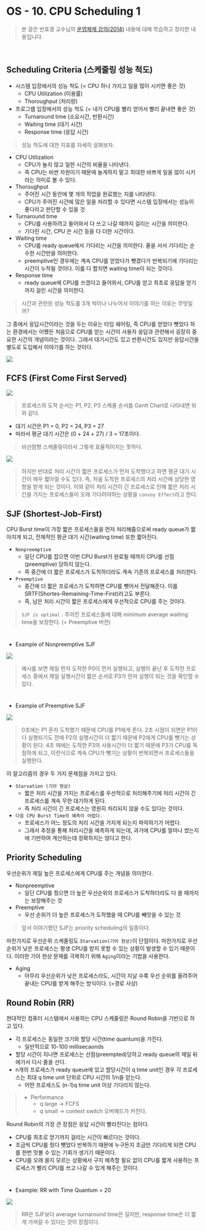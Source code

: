 # OS - 10. CPU Scheduling 1

 > 본 글은 반효경 교수님의 [운영체제 강의(2014)](http://www.kocw.net/home/search/kemView.do?kemId=1046323) 내용에 대해 학습하고 정리한 내용입니다. 

</br>

## Scheduling Criteria (스케줄링 성능 척도)

* 시스템 입장에서의 성능 척도 (= CPU 하나 가지고 일을 많이 시키면 좋은 것)
    * CPU Utilization (이용률)
    * Thoroughput (처리량)
* 프로그램 입장에서의 성능 척도 (= 내가 CPU를 빨리 얻어서 빨리 끝내면 좋은 것)
    * Turnaround time (소요시간, 반환시간)
    * Waiting time (대기 시간)
    * Response time (응답 시간)

> 성능 척도에 대한 지표를 자세히 살펴보자.

* CPU Utilization
    * CPU가 놀지 않고 일한 시간의 비율을 나타낸다.
    * 즉 CPU는 비싼 자원이기 때문에 놀게하지 말고 최대한 바쁘게 일을 많이 시키라는 의미로 볼 수 있다.
* Thoroughput
    * 주어진 시간 동안에 몇 개의 작업을 완료했는 지를 나타낸다.
    * CPU가 주어진 시간에 많은 일을 처리할 수 있다면 시스템 입장에서는 성능이 좋다라고 판단할 수 있을 것
* Turnaround time
    * CPU를 사용하려고 들어와서 다 쓰고 나갈 때까지 걸리는 시간을 의미한다.
    * 기다린 시간, CPU 쓴 시간 등을 다 더한 시간이다.
* Waiting time
    * CPU를 ready queue에서 기다리는 시간을 의미한다. 줄을 서서 기다리는 순수한 시간만을 의미한다.
    * preemptive인 경우에는 계속 CPU를 얻었다가 뺏겼다가 반복되기에 기다리는 시간이 누적될 것이다. 이를 다 합치면 waiting time이 되는 것이다.
* Response time
    * ready queue에 CPU를 쓰겠다고 들어와서, CPU를 얻고 최초로 응답을 얻기까지 걸린 시간을 의미한다.

> 시간과 관련된 성능 척도를 3개 씩이나 나누어서 이야기를 하는 이유는 무엇일까?

그 중에서 응답시간이라는 것을 두는 이유는 타임 쉐어링, 즉 CPU를 얻었다 뺏었다 하는 환경에서는 어쨌든 처음으로 CPU를 얻는 시간이 사용자 응답과 관련해서 굉장히 중요한 시간의 개념이라는 것이다. 그래서 대기시간도 있고 반환시간도 있지만 응답시간을 별도로 도입해서 이야기를 하는 것이다. 

![](https://i.imgur.com/fhHzTzn.png)

## FCFS (First Come First Served)

![](https://i.imgur.com/LQDwRFN.jpg)

> 프로세스의 도착 순서는 P1, P2, P3
> 스케줄 순서를 Gantt Chart로 나타내면 위와 같다.

* 대기 시간은 P1 = 0, P2 = 24, P3 = 27
* 따라서 평균 대기 시간은 (0 + 24 + 27) / 3 = 17초이다.

> 비선점형 스케줄링이라서 그렇게 효율적이지는 못하다.

![](https://i.imgur.com/Xk7itQX.png)

> 하지만 반대로 처리 시간이 짧은 프로세스가 먼저 도착했다고 하면 평균 대기 시간이 매우 짧아질 수도 있다.
> 즉, 처음 도착한 프로세스의 처리 시간에 상당한 영향을 받게 되는 것이다.
> 이와 같이 처리 시간이 긴 프로세스로 인해 짧은 처리 시간을 가지는 프로세스들이 오래 기다려야하는 상황을 `convoy Effect`라고 한다.

## SJF (Shortest-Job-First)

CPU Burst time이 가장 짧은 프로세스들을 먼저 처리해줌으로써 ready queue가 짧아지게 되고, 전체적인 평균 대기 시간(waiting time) 또한 짧아진다.

* `Nonpreemptive`
    * 일단 CPU를 잡으면 이번 CPU Burst가 완료될 때까지 CPU를 선점(preemptive) 당하지 않는다.
    * 즉 중간에 더 짧은 프로세스가 도착하더라도 계속 기존의 프로세스를 처리한다.
* `Preemptive`
    * 중간에 더 짧은 프로세스가 도착하면 CPU를 뺏어서 전달해준다. 이를 SRTF(Shortes-Remaining-Time-First)라고도 부른다. 
    * 즉, 남은 처리 시간이 짧은 프로세스에게 우선적으로 CPU를 주는 것이다.

> `SJF is optimal` : 주어진 프로세스들에 대해 minimum average waiting time을 보장한다. (= Preemptive 버전)

#

* Example of Nonpreemptive SJF

![](https://i.imgur.com/eSTNmZJ.png)

> 예시를 보면 제일 먼저 도착한 P0이 먼저 실행되고, 실행이 끝난 후 도착한 프로세스 중에서 제일 실행시간이 짧은 순서로 P3가 먼저 실행이 되는 것을 확인할 수 있다.

#

* Example of Preemptive SJF

![](https://i.imgur.com/5bupbcL.png)

> 0초에는 P1 혼자 도착했기 때문에 CPU를 P1에게 준다. 2초 시점이 되면은 P1이 다 실행되기도 전에 P2의 실행시간이 더 짧기 때문에 P2에게 CPU를 뺏기는 상황이 된다. 4초 때에는 도착한 P3의 사용시간이 더 짧기 때문에 P3가 CPU를 독점하게 되고, 이런식으로 계속 CPU가 뺏기는 상황이 번복되면서 프로세스들을 실행한다.

이 알고리즘의 경우 두 가지 문제점을 가지고 있다.

* `Starvation (기아 현상)`
    * 짧은 처리 시간을 가지는 프로세스를 우선적으로 처리해주기에 처리 시간이 긴 프로세스를 계속 무한 대기하게 된다.
    * 즉 처리 시간이 긴 프로세스는 영원히 처리되지 않을 수도 있다는 것이다.
* `다음 CPU Burst Time의 예측이 어렵다.`
    * 프로세스가 어느 정도의 처리 시간을 가지게 되는지 파악하기가 어렵다.
    * 그래서 추정을 통해 처리시간을 예측하게 되는데, 과거에 CPU를 얼마나 썼는지에 기반하여 계산하는데 정확하지는 않다고 한다.

## Priority Scheduling

우선순위가 제일 높은 프로세스에게 CPU를 주는 개념을 의미한다.

* Nonpreemptive
    * 일단 CPU를 줬으면 더 높은 우선순위의 프로세스가 도착하더라도 다 쓸 때까지는 보장해주는 것
* Preemptive
    * 우선 순위가 더 높은 프로세스가 도착했을 때 CPU를 빼앗을 수 있는 것

> 앞서 이야기했던 SJF는 priority scheduling의 일종이다.

마찬가지로 우선순위 스케줄링도 `Starvation(기아 현상)`이 단점이다. 마찬가지로 우선순위가 낮은 프로세스는 평생 CPU를 받지 못할 수 있는 상황이 발생할 수 있기 때문이다. 이러한 기아 현상 문제를 극복하기 위해 `Aging`이라는 기법을 사용한다.

* Aging
    * 아무리 우선순위가 낮은 프로세스라도, 시간이 지날 수록 우선 순위를 올려주어 끝내는 CPU를 받게 해주는 방식이다. (=경로 사상)

## Round Robin (RR)

현대적인 컴퓨터 시스템에서 사용하는 CPU 스케줄링은 Round Robin을 기반으로 하고 있다. 

* 각 프로세스는 동일한 크기와 할당 시간(time quantum)을 가진다.
    * 일반적으로 10-100 millisecaonds
* 할당 시간이 지나면 프로세스는 선점(preempted)당하고 ready queue의 제일 뒤에가서 다시 줄을 선다.
* n개의 프로세스가 ready queue에 있고 할당시간이 q time unit인 경우 각 프로세스는 최대 q time unit 단위로 CPU 시간의 1/n을 얻는다.
    * 어떤 프로세스도 (n-1)q time unit 이상 기다리지 않는다.

> * Performance
>	* q large -> FCFS
>	* q small -> context switch 오버헤드가 커진다.

Round Robin의 가장 큰 장점은 응답 시간이 빨라진다는 점이다.
* CPU를 최초로 얻기까지 걸리는 시간이 빠르다는 것이다. 
* 조금씩 CPU를 줬다 뺏었다 반복하기 때문에 누구든지 조금만 기다리게 되면 CPU를 한번 맛볼 수 있는 기회가 생기기 때문이다.
* CPU를 오래 쓸지 모르는 상황에서 구지 예측할 필요 없이 CPU를 짧게 사용하는 프로세스가 빨리 CPU를 쓰고 나갈 수 있게 해주는 것이다.

#

* Example: RR with Time Quantum = 20

![](https://i.imgur.com/B1EaBlm.png)

> RR은 SJF보다 average turnaround time은 길지만, response time은 더 짧게 가져갈 수 있다는 것이 장점이다.
